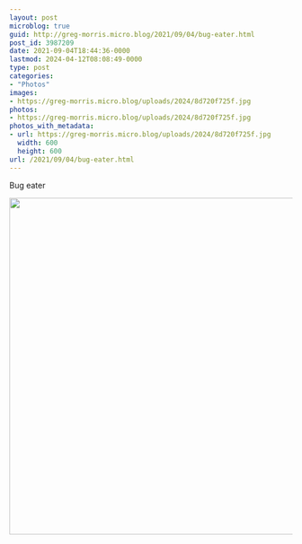 ```yaml
---
layout: post
microblog: true
guid: http://greg-morris.micro.blog/2021/09/04/bug-eater.html
post_id: 3987209
date: 2021-09-04T18:44:36-0000
lastmod: 2024-04-12T08:08:49-0000
type: post
categories:
- "Photos"
images:
- https://greg-morris.micro.blog/uploads/2024/8d720f725f.jpg
photos:
- https://greg-morris.micro.blog/uploads/2024/8d720f725f.jpg
photos_with_metadata:
- url: https://greg-morris.micro.blog/uploads/2024/8d720f725f.jpg
  width: 600
  height: 600
url: /2021/09/04/bug-eater.html
---
```


<p>Bug eater</p><p><img src="uploads/2024/8d720f725f.jpg" alt="" width="600" height="600" /></p>
